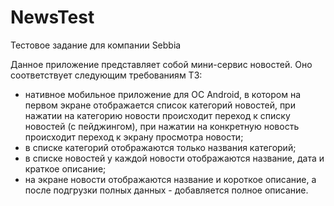 # NewsTest

Тестовое задание для компании Sebbia

Данное приложение представляет собой мини-сервис новостей. Оно соответствует следующим требованиям ТЗ:

- нативное мобильное приложение для ОС Android, в котором на первом экране отображается список категорий новостей, при нажатии на категорию новости происходит переход к списку новостей (с пейджингом), при нажатии на конкретную новость происходит переход к экрану просмотра новости;
- в списке категорий отображаются только названия категорий;
- в списке новостей у каждой новости отображаются название, дата и краткое описание;
- на экране новости отображаются название и короткое описание, а после подгрузки полных данных - добавляется полное описание.
